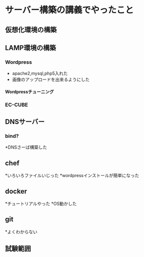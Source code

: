 サーバー構築の講義でやったこと
==================================

## 仮想化環境の構築

## LAMP環境の構築

### Wordpress
* apache2,mysql,php5入れた
* 画像のアップロードを出来るようにした

#### Wordpressチューニング

### EC-CUBE

## DNSサーバー

### bind?
*DNSさーば構築した
## chef
*いろいろファイルいじった
*wordpressインストールが簡単になった
## docker
*チュートリアルやった
*OS動かした
## git
*よくわからない
## 試験範囲


